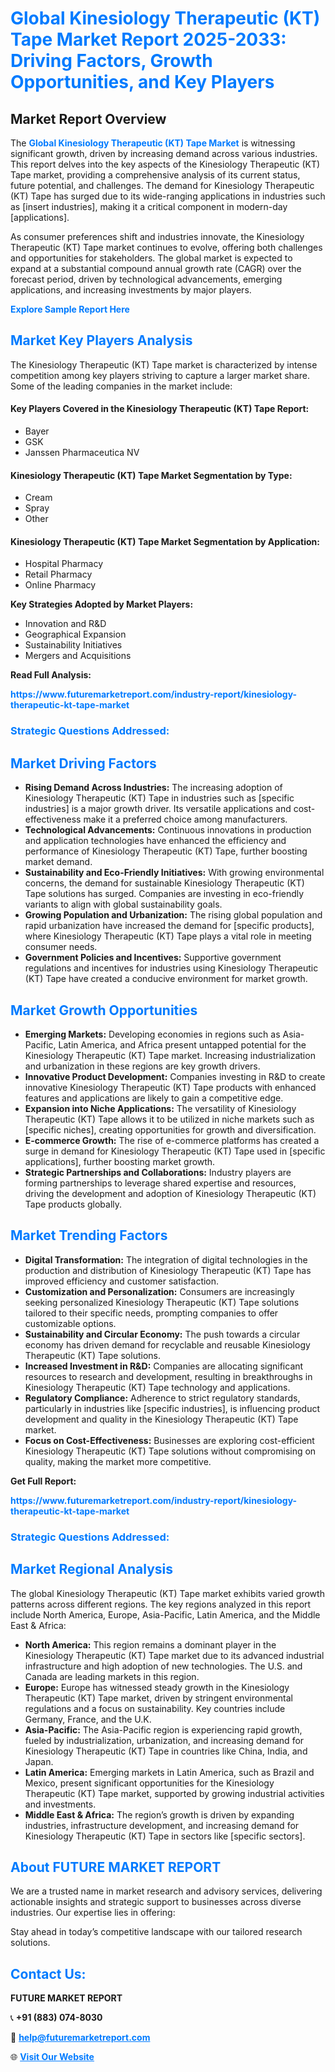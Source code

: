<h1 style="color: #007BFF;">Global Kinesiology Therapeutic (KT) Tape Market Report 2025-2033: Driving Factors, Growth Opportunities, and Key Players</h1>

<section id="overview">
<h2>Market Report Overview</h2>
<p>The <a href="https://www.futuremarketreport.com/industry-report/kinesiology-therapeutic-kt-tape-market" style="color: #007BFF; text-decoration: none;"><strong>Global Kinesiology Therapeutic (KT) Tape Market</strong></a> is witnessing significant growth, driven by increasing demand across various industries. This report delves into the key aspects of the Kinesiology Therapeutic (KT) Tape market, providing a comprehensive analysis of its current status, future potential, and challenges. The demand for Kinesiology Therapeutic (KT) Tape has surged due to its wide-ranging applications in industries such as [insert industries], making it a critical component in modern-day [applications].</p>
<p>As consumer preferences shift and industries innovate, the Kinesiology Therapeutic (KT) Tape market continues to evolve, offering both challenges and opportunities for stakeholders. The global market is expected to expand at a substantial compound annual growth rate (CAGR) over the forecast period, driven by technological advancements, emerging applications, and increasing investments by major players.</p>
</section>

<section id="overview">
<p><a href="https://www.futuremarketreport.com/request-sample/reportId=33755" style="color: #007BFF; text-decoration: none;"><strong>Explore Sample Report Here</strong></a></p>
</section>

<section id="key-players">
<h2 style="color: #007BFF;">Market Key Players Analysis</h2>
<p>The Kinesiology Therapeutic (KT) Tape market is characterized by intense competition among key players striving to capture a larger market share. Some of the leading companies in the market include:</p>
<h4>Key Players Covered in the Kinesiology Therapeutic (KT) Tape Report:</h4>
<ul><li>Bayer</li><li>GSK</li><li>Janssen Pharmaceutica NV</li></ul>
<h4>Kinesiology Therapeutic (KT) Tape Market Segmentation by Type:</h4>
<ul><li>Cream</li><li>Spray</li><li>Other</li></ul>

<h4>Kinesiology Therapeutic (KT) Tape Market Segmentation by Application:</h4>
<ul><li>Hospital Pharmacy</li><li>Retail Pharmacy</li><li>Online Pharmacy</li></ul>
<p><strong>Key Strategies Adopted by Market Players:</strong></p>
<ul>
<li>Innovation and R&D</li>
<li>Geographical Expansion</li>
<li>Sustainability Initiatives</li>
<li>Mergers and Acquisitions</li>
</ul>
</section>

<section>
<p><strong>Read Full Analysis: </strong></p><a href="https://www.futuremarketreport.com/industry-report/kinesiology-therapeutic-kt-tape-market" style="color: #007BFF; text-decoration: none;"><strong>https://www.futuremarketreport.com/industry-report/kinesiology-therapeutic-kt-tape-market</strong></a>
<h3 style="color: #007BFF;">Strategic Questions Addressed:</h3>
</section>

<section id="driving-factors">
<h2 style="color: #007BFF;">Market Driving Factors</h2>
<ul>
<li><strong>Rising Demand Across Industries:</strong> The increasing adoption of Kinesiology Therapeutic (KT) Tape in industries such as [specific industries] is a major growth driver. Its versatile applications and cost-effectiveness make it a preferred choice among manufacturers.</li>
<li><strong>Technological Advancements:</strong> Continuous innovations in production and application technologies have enhanced the efficiency and performance of Kinesiology Therapeutic (KT) Tape, further boosting market demand.</li>
<li><strong>Sustainability and Eco-Friendly Initiatives:</strong> With growing environmental concerns, the demand for sustainable Kinesiology Therapeutic (KT) Tape solutions has surged. Companies are investing in eco-friendly variants to align with global sustainability goals.</li>
<li><strong>Growing Population and Urbanization:</strong> The rising global population and rapid urbanization have increased the demand for [specific products], where Kinesiology Therapeutic (KT) Tape plays a vital role in meeting consumer needs.</li>
<li><strong>Government Policies and Incentives:</strong> Supportive government regulations and incentives for industries using Kinesiology Therapeutic (KT) Tape have created a conducive environment for market growth.</li>
</ul>
</section>

<section id="growth-opportunities">
<h2 style="color: #007BFF;">Market Growth Opportunities</h2>
<ul>
<li><strong>Emerging Markets:</strong> Developing economies in regions such as Asia-Pacific, Latin America, and Africa present untapped potential for the Kinesiology Therapeutic (KT) Tape market. Increasing industrialization and urbanization in these regions are key growth drivers.</li>
<li><strong>Innovative Product Development:</strong> Companies investing in R&D to create innovative Kinesiology Therapeutic (KT) Tape products with enhanced features and applications are likely to gain a competitive edge.</li>
<li><strong>Expansion into Niche Applications:</strong> The versatility of Kinesiology Therapeutic (KT) Tape allows it to be utilized in niche markets such as [specific niches], creating opportunities for growth and diversification.</li>
<li><strong>E-commerce Growth:</strong> The rise of e-commerce platforms has created a surge in demand for Kinesiology Therapeutic (KT) Tape used in [specific applications], further boosting market growth.</li>
<li><strong>Strategic Partnerships and Collaborations:</strong> Industry players are forming partnerships to leverage shared expertise and resources, driving the development and adoption of Kinesiology Therapeutic (KT) Tape products globally.</li>
</ul>
</section>

<section id="trending-factors">
<h2 style="color: #007BFF;">Market Trending Factors</h2>
<ul>
<li><strong>Digital Transformation:</strong> The integration of digital technologies in the production and distribution of Kinesiology Therapeutic (KT) Tape has improved efficiency and customer satisfaction.</li>
<li><strong>Customization and Personalization:</strong> Consumers are increasingly seeking personalized Kinesiology Therapeutic (KT) Tape solutions tailored to their specific needs, prompting companies to offer customizable options.</li>
<li><strong>Sustainability and Circular Economy:</strong> The push towards a circular economy has driven demand for recyclable and reusable Kinesiology Therapeutic (KT) Tape solutions.</li>
<li><strong>Increased Investment in R&D:</strong> Companies are allocating significant resources to research and development, resulting in breakthroughs in Kinesiology Therapeutic (KT) Tape technology and applications.</li>
<li><strong>Regulatory Compliance:</strong> Adherence to strict regulatory standards, particularly in industries like [specific industries], is influencing product development and quality in the Kinesiology Therapeutic (KT) Tape market.</li>
<li><strong>Focus on Cost-Effectiveness:</strong> Businesses are exploring cost-efficient Kinesiology Therapeutic (KT) Tape solutions without compromising on quality, making the market more competitive.</li>
</ul>
</section>

<section>
<p><strong>Get Full Report: </strong></p><a href="https://www.futuremarketreport.com/industry-report/kinesiology-therapeutic-kt-tape-market" style="color: #007BFF; text-decoration: none;"><strong>https://www.futuremarketreport.com/industry-report/kinesiology-therapeutic-kt-tape-market</strong></a>
<h3 style="color: #007BFF;">Strategic Questions Addressed:</h3>
</section>


<section id="regional-analysis">
<h2 style="color: #007BFF;">Market Regional Analysis</h2>
<p>The global Kinesiology Therapeutic (KT) Tape market exhibits varied growth patterns across different regions. The key regions analyzed in this report include North America, Europe, Asia-Pacific, Latin America, and the Middle East & Africa:</p>
<ul>
<li><strong>North America:</strong> This region remains a dominant player in the Kinesiology Therapeutic (KT) Tape market due to its advanced industrial infrastructure and high adoption of new technologies. The U.S. and Canada are leading markets in this region.</li>
<li><strong>Europe:</strong> Europe has witnessed steady growth in the Kinesiology Therapeutic (KT) Tape market, driven by stringent environmental regulations and a focus on sustainability. Key countries include Germany, France, and the U.K.</li>
<li><strong>Asia-Pacific:</strong> The Asia-Pacific region is experiencing rapid growth, fueled by industrialization, urbanization, and increasing demand for Kinesiology Therapeutic (KT) Tape in countries like China, India, and Japan.</li>
<li><strong>Latin America:</strong> Emerging markets in Latin America, such as Brazil and Mexico, present significant opportunities for the Kinesiology Therapeutic (KT) Tape market, supported by growing industrial activities and investments.</li>
<li><strong>Middle East & Africa:</strong> The region’s growth is driven by expanding industries, infrastructure development, and increasing demand for Kinesiology Therapeutic (KT) Tape in sectors like [specific sectors].</li>
</ul>
</section>

<footer>
<h2 style="color: #007BFF;">About FUTURE MARKET REPORT</h2>
<p>We are a trusted name in market research and advisory services, delivering actionable insights and strategic support to businesses across diverse industries. Our expertise lies in offering:</p>

<p>Stay ahead in today’s competitive landscape with our tailored research solutions.</p>

<h2 style="color: #007BFF;">Contact Us:</h2>
<p><strong>FUTURE MARKET REPORT</strong></p>
<p>📞 <strong>+91 (883) 074-8030</strong></p>
<p>📧 <strong><a href="mailto:help@futuremarketreport.com" style="color: #007BFF;">help@futuremarketreport.com</a></strong></p>
<p>🌐 <strong><a href="https://www.futuremarketreport.com/" style="color: #007BFF;">Visit Our Website</a></strong></p>
</footer>